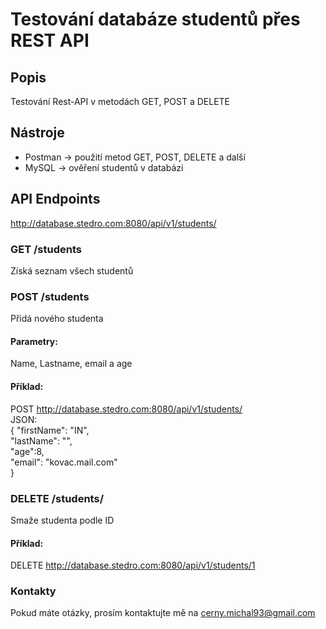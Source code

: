 # Testování databáze studentů přes REST API
 
## Popis
Testování Rest-API v metodách GET, POST a DELETE

## Nástroje
- Postman -> použití metod GET, POST, DELETE a další
- MySQL -> ověření studentů v databázi

## API Endpoints
http://database.stedro.com:8080/api/v1/students/

### GET /students
Získá seznam všech studentů

### POST /students
Přidá nového studenta

#### Parametry:
Name, Lastname, email a age

#### Příklad:
POST http://database.stedro.com:8080/api/v1/students/  
JSON:  
{
"firstName": "IN",  
"lastName": "",  
"age":8,  
"email": "kovac.mail.com"  
}

### DELETE /students/
Smaže studenta podle ID

#### Příklad:
DELETE http://database.stedro.com:8080/api/v1/students/1

### Kontakty
Pokud máte otázky, prosím kontaktujte mě na cerny.michal93@gmail.com


